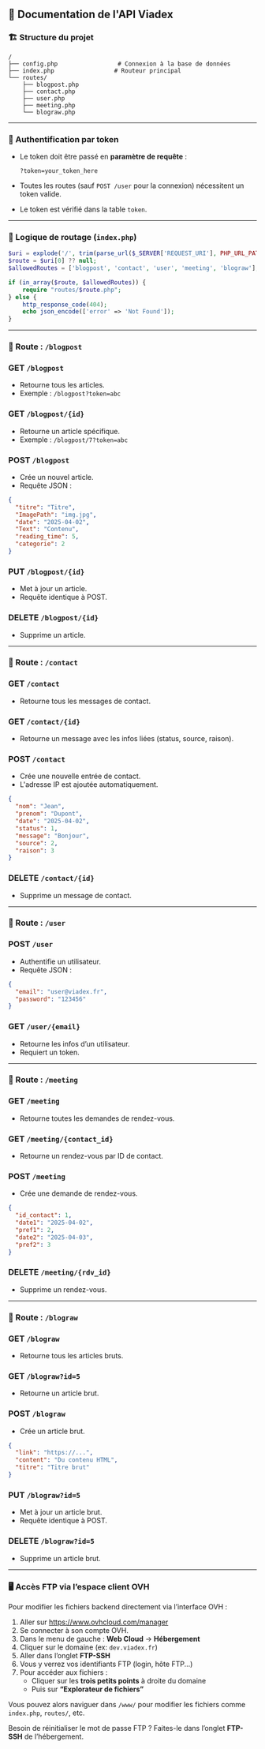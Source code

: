 ## 📘 Documentation de l'API Viadex

### 🏗️ Structure du projet

```
/
├── config.php                 # Connexion à la base de données
├── index.php                 # Routeur principal
└── routes/
    ├── blogpost.php
    ├── contact.php
    ├── user.php
    ├── meeting.php
    └── blograw.php

```

---

### 🔐 Authentification par token

- Le token doit être passé en **paramètre de requête** :
    
    `?token=your_token_here`
    
- Toutes les routes (sauf `POST /user` pour la connexion) nécessitent un token valide.
- Le token est vérifié dans la table `token`.

---

### 🔀 Logique de routage (`index.php`)

```php
$uri = explode('/', trim(parse_url($_SERVER['REQUEST_URI'], PHP_URL_PATH), '/'));
$route = $uri[0] ?? null;
$allowedRoutes = ['blogpost', 'contact', 'user', 'meeting', 'blograw'];

if (in_array($route, $allowedRoutes)) {
    require "routes/$route.php";
} else {
    http_response_code(404);
    echo json_encode(['error' => 'Not Found']);
}

```

---

### 📌 Route : `/blogpost`

### GET `/blogpost`

- Retourne tous les articles.
- Exemple : `/blogpost?token=abc`

### GET `/blogpost/{id}`

- Retourne un article spécifique.
- Exemple : `/blogpost/7?token=abc`

### POST `/blogpost`

- Crée un nouvel article.
- Requête JSON :

```json
{
  "titre": "Titre",
  "ImagePath": "img.jpg",
  "date": "2025-04-02",
  "Text": "Contenu",
  "reading_time": 5,
  "categorie": 2
}

```

### PUT `/blogpost/{id}`

- Met à jour un article.
- Requête identique à POST.

### DELETE `/blogpost/{id}`

- Supprime un article.

---

### 📌 Route : `/contact`

### GET `/contact`

- Retourne tous les messages de contact.

### GET `/contact/{id}`

- Retourne un message avec les infos liées (status, source, raison).

### POST `/contact`

- Crée une nouvelle entrée de contact.
- L'adresse IP est ajoutée automatiquement.

```json
{
  "nom": "Jean",
  "prenom": "Dupont",
  "date": "2025-04-02",
  "status": 1,
  "message": "Bonjour",
  "source": 2,
  "raison": 3
}

```

### DELETE `/contact/{id}`

- Supprime un message de contact.

---

### 📌 Route : `/user`

### POST `/user`

- Authentifie un utilisateur.
- Requête JSON :

```json
{
  "email": "user@viadex.fr",
  "password": "123456"
}

```

### GET `/user/{email}`

- Retourne les infos d’un utilisateur.
- Requiert un token.

---

### 📌 Route : `/meeting`

### GET `/meeting`

- Retourne toutes les demandes de rendez-vous.

### GET `/meeting/{contact_id}`

- Retourne un rendez-vous par ID de contact.

### POST `/meeting`

- Crée une demande de rendez-vous.

```json
{
  "id_contact": 1,
  "date1": "2025-04-02",
  "pref1": 2,
  "date2": "2025-04-03",
  "pref2": 3
}

```

### DELETE `/meeting/{rdv_id}`

- Supprime un rendez-vous.

---

### 📌 Route : `/blograw`

### GET `/blograw`

- Retourne tous les articles bruts.

### GET `/blograw?id=5`

- Retourne un article brut.

### POST `/blograw`

- Crée un article brut.

```json
{
  "link": "https://...",
  "content": "Du contenu HTML",
  "titre": "Titre brut"
}

```

### PUT `/blograw?id=5`

- Met à jour un article brut.
- Requête identique à POST.

### DELETE `/blograw?id=5`

- Supprime un article brut.

---

### 🖥️ Accès FTP via l’espace client OVH

Pour modifier les fichiers backend directement via l’interface OVH :

1. Aller sur https://www.ovhcloud.com/manager
2. Se connecter à son compte OVH.
3. Dans le menu de gauche : **Web Cloud** → **Hébergement**
4. Cliquer sur le domaine (ex: `dev.viadex.fr`)
5. Aller dans l’onglet **FTP-SSH**
6. Vous y verrez vos identifiants FTP (login, hôte FTP...)
7. Pour accéder aux fichiers :
    - Cliquer sur les **trois petits points** à droite du domaine
    - Puis sur **“Explorateur de fichiers”**

Vous pouvez alors naviguer dans `/www/` pour modifier les fichiers comme `index.php`, `routes/`, etc.

Besoin de réinitialiser le mot de passe FTP ? Faites-le dans l’onglet **FTP-SSH** de l’hébergement.
